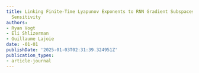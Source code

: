 ```yaml
---
title: Linking Finite-Time Lyapunov Exponents to RNN Gradient Subspaces and Input
  Sensitivity
authors:
- Ryan Vogt
- Eli Shlizerman
- Guillaume Lajoie
date: -01-01
publishDate: '2025-01-03T02:31:39.324951Z'
publication_types:
- article-journal
---
```

